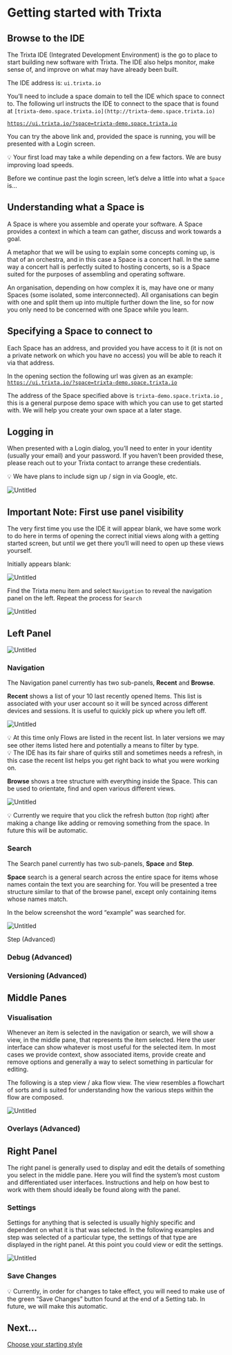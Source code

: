 # Getting started with Trixta

## Browse to the IDE

The Trixta IDE (Integrated Development Environment) is the go to place to start building new software with Trixta. The IDE also helps monitor, make sense of, and improve on what may have already been built.

The IDE address is: `ui.trixta.io`

You’ll need to include a space domain to tell the IDE which space to connect to. The following url instructs the IDE to connect to the space that is found at `[trixta-demo.space.trixta.io](http://trixta-demo.space.trixta.io)` 

[`https://ui.trixta.io/?space=trixta-demo.space.trixta.io`](https://ui.trixta.io/?space=trixta-demo.space.trixta.io)

You can try the above link and, provided the space is running, you will be presented with a Login screen.

<aside>
💡 Your first load may take a while depending on a few factors. We are busy improving load speeds.

</aside>

Before we continue past the login screen, let’s delve a little into what a `Space` is…

## Understanding what a Space is

A Space is where you assemble and operate your software. A Space provides a context in which a team can gather, discuss and work towards a goal.

A metaphor that we will be using to explain some concepts coming up, is that of an orchestra, and in this case a Space is a concert hall. In the same way a concert hall is perfectly suited to hosting concerts, so is a Space suited for the purposes of assembling and operating software.

An organisation, depending on how complex it is, may have one or many Spaces (some isolated, some interconnected). All organisations can begin with one and split them up into multiple further down the line, so for now you only need to be concerned with one Space while you learn.

## Specifying a Space to connect to

Each Space has an address, and provided you have access to it (it is not on a private network on which you have no access) you will be able to reach it via that address.

In the opening section the following url was given as an example:
[`https://ui.trixta.io/?space=trixta-demo.space.trixta.io`](https://ui.trixta.io/?space=trixta-demo.space.trixta.io)

The address of the Space specified above is `trixta-demo.space.trixta.io` , this is a general purpose demo space with which you can use to get started with. We will help you create your own space at a later stage.

## Logging in

When presented with a Login dialog, you’ll need to enter in your identity (usually your email) and your password. If you haven’t been provided these, please reach out to your Trixta contact to arrange these credentials.

<aside>
💡 We have plans to include sign up / sign in via Google, etc.

</aside>

![Untitled](Getting%20started%20with%20Trixta/Untitled.png)

## Important Note: First use panel visibility

The very first time you use the IDE it will appear blank, we have some work to do here in terms of opening the correct initial views along with a getting started screen, but until we get there you‘ll will need to open up these views yourself.

Initially appears blank:

![Untitled](Getting%20started%20with%20Trixta/Untitled%201.png)

Find the Trixta menu item and select `Navigation` to reveal the navigation panel on the left. Repeat the process for `Search`

![Untitled](Getting%20started%20with%20Trixta/Untitled%202.png)

## Left Panel

![Untitled](Getting%20started%20with%20Trixta/Untitled%203.png)

### Navigation

The Navigation panel currently has two sub-panels, **Recent** and **Browse**.

**Recent** shows a list of your 10 last recently opened Items. This list is associated with your user account so it will be synced across different devices and sessions. It is useful to quickly pick up where you left off. 

![Untitled](Getting%20started%20with%20Trixta/Untitled%204.png)

<aside>
💡 At this time only Flows are listed in the recent list. In later versions we may see other items listed here and potentially a means to filter by type.

</aside>

<aside>
💡 The IDE has its fair share of quirks still and sometimes needs a refresh, in this case the recent list helps you get right back to what you were working on.

</aside>

**Browse** shows a tree structure with everything inside the Space. This can be used to orientate, find and open various different views.

![Untitled](Getting%20started%20with%20Trixta/Untitled%205.png)

<aside>
💡 Currently we require that you click the refresh button (top right) after making a change like adding or removing something from the space. In future this will be automatic.

</aside>

### Search

The Search panel currently has two sub-panels, **Space** and **Step**.

**Space** search is a general search across the entire space for items whose names contain the text you are searching for. You will be presented a tree structure similar to that of the browse panel, except only containing items whose names match.

In the below screenshot the word “example” was searched for.

![Untitled](Getting%20started%20with%20Trixta/Untitled%206.png)

Step (Advanced)

### Debug (Advanced)

### Versioning (Advanced)

## Middle Panes

### Visualisation

Whenever an item is selected in the navigation or search, we will show a view, in the middle pane, that represents the item selected. Here the user interface can show whatever is most useful for the selected item. In most cases we provide context, show associated items, provide create and remove options and generally a way to select something in particular for editing.

The following is a step view / aka flow view. The view resembles a flowchart of sorts and is suited for understanding how the various steps within the flow are composed.

![Untitled](Getting%20started%20with%20Trixta/Untitled%207.png)

### Overlays (Advanced)

## Right Panel

The right panel is generally used to display and edit the details of something you select in the middle pane. Here you will find the system’s most custom and differentiated user interfaces. Instructions and help on how best to work with them should ideally be found along with the panel.

### Settings

Settings for anything that is selected is usually highly specific and dependent on what it is that was selected. In the following examples and step was selected of a particular type, the settings of that type are displayed in the right panel. At this point you could view or edit the settings.

![Untitled](Getting%20started%20with%20Trixta/Untitled%208.png)

### Save Changes

<aside>
💡 Currently, in order for changes to take effect, you will need to make use of the green “Save Changes” button found at the end of a Setting tab. In future, we will make this automatic.

</aside>

## Next…

[Choose your starting style](Choose%20your%20starting%20style.md)